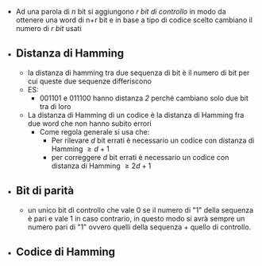 - Ad una parola di _n_ bit si aggiungono _r bit di controllo_ in modo da ottenere una word di n+r bit e in base a tipo di codice scelto cambiano il numero di _r bit_ usati
- ## Distanza di Hamming
	- la distanza di hamming tra due sequenza di bit è il numero di bit per cui queste due sequenze differiscono
	- ES:
		- 001101 e 011100 hanno distanza _2_ perché cambiano solo due bit tra di loro
	- La distanza di Hamming di un codice è la distanza di Hamming fra due word che non hanno subito errori 
		- Come regola generale si usa che:
			- Per rilevare _d_ bit errati è necessario un codice con distanza di Hamming $\geq d+1$ 
			- per correggere _d_ bit errati è necessario un codice  con distanza di Hamming $\geq 2d+1$ 
- ## Bit di parità
	- un unico bit di controllo che vale 0 se il numero di "1" della sequenza è pari e vale 1 in caso contrario, in questo modo si avrà sempre un numero pari di "1" ovvero quelli della sequenza + quello di controllo.
- ## Codice di Hamming 